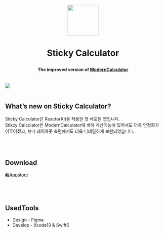 <br>
<div align="center">
 <img src="https://user-images.githubusercontent.com/63496607/167861769-79b0403e-897c-4708-a3f8-2b9cc444479e.png" width="100">
    <h1>Sticky Calculator
    <p>
      <h4>
        The improved version of 
        <a href="https://github.com/WallabyStuff/ModernCalculator">ModernCalculator</a>
      </h4>
     </p>
    </h1>
</div>


<br/>
<img src="https://user-images.githubusercontent.com/63496607/167861838-28f347eb-73a1-4419-9172-a18ca9a3a40c.png"/>


<br/>
<br/>
<h2>What’s new on Sticky Calculator?</h2>
Sticky Calculator은 ReactorKit을 적용한 첫 배포된 앱입니다.<br/>
Stikcy Calculator은 ModernCalculator에 비해 계산기능에 있어서도 더욱 안정화가 이루어졌고, 뷰나 레이아웃 측면에서도 더욱 디테일하게 보완되었습니다.


<br/>
<br/>
<br/>
<br/>
<h2>Download</h2>
<a href="https://apps.apple.com/us/app/stickycalculator/id1622199985">🛍Appstore</a>


<br/>
<br/>
<br/>
<br/>
<h2>UsedTools</h2>
<ul>
  <li>Design - Figma</li>
  <li>Develop - Xcode13 & Swift5</li>
</ul>

